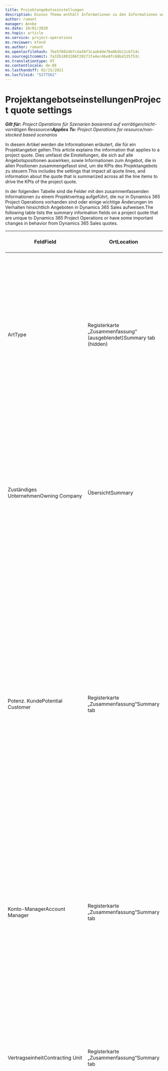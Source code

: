```yaml
---
title: Projektangebotseinstellungen
description: Dieses Thema enthält Informationen zu den Informationen und Einstellungen, die für Projektangebote gelten und sich auf diese auswirken.
author: rumant
manager: Annbe
ms.date: 10/01/2020
ms.topic: article
ms.service: project-operations
ms.reviewer: kfend
ms.author: rumant
ms.openlocfilehash: 7be5f0824bfc4a58f3caabdde70a0b5b11c6f14c
ms.sourcegitcommit: fa32b1893286f20271fa4ec4be8fc68bd135f53c
ms.translationtype: HT
ms.contentlocale: de-DE
ms.lasthandoff: 02/15/2021
ms.locfileid: "5277562"
---
```

# <a name="project-quote-settings"></a><span data-ttu-id="30248-103">Projektangebotseinstellungen</span><span class="sxs-lookup"><span data-stu-id="30248-103">Project quote settings</span></span>

<span data-ttu-id="30248-104">_**Gilt für:** Project Operations für Szenarien basierend auf vorrätigen/nicht-vorrätigen Ressourcen_</span><span class="sxs-lookup"><span data-stu-id="30248-104">_**Applies To:** Project Operations for resource/non-stocked based scenarios_</span></span>


<span data-ttu-id="30248-105">In diesem Artikel werden die Informationen erläutert, die für ein Projektangebot gelten.</span><span class="sxs-lookup"><span data-stu-id="30248-105">This article explains the information that applies to a project quote.</span></span> <span data-ttu-id="30248-106">Dies umfasst die Einstellungen, die sich auf alle Angebotspositionen auswirken, sowie Informationen zum Angebot, die in allen Positionen zusammengefasst sind, um die KPIs des Projektangebots zu steuern.</span><span class="sxs-lookup"><span data-stu-id="30248-106">This includes the settings that impact all quote lines, and information about the quote that is summarized across all the line items to drive the KPIs of the project quote.</span></span>

<span data-ttu-id="30248-107">In der folgenden Tabelle sind die Felder mit den zusammenfassenden Informationen zu einem Projektvertrag aufgeführt, die nur in Dynamics 365 Project Operations vorhanden sind oder einige wichtige Änderungen im Verhalten hinsichtlich Angeboten in Dynamics 365 Sales aufweisen.</span><span class="sxs-lookup"><span data-stu-id="30248-107">The following table lists the summary information fields on a project quote that are unique to Dynamics 365 Project Operations or have some important changes in behavior from Dynamics 365 Sales quotes.</span></span>

| <span data-ttu-id="30248-108">**Feld**</span><span class="sxs-lookup"><span data-stu-id="30248-108">**Field**</span></span> | <span data-ttu-id="30248-109">**Ort**</span><span class="sxs-lookup"><span data-stu-id="30248-109">**Location**</span></span> | <span data-ttu-id="30248-110">**Beschreibung**</span><span class="sxs-lookup"><span data-stu-id="30248-110">**Description**</span></span> | <span data-ttu-id="30248-111">**Downstream-Auswirkungen**</span><span class="sxs-lookup"><span data-stu-id="30248-111">**Downstream impact**</span></span> |
| --- | --- | --- | --- |
| <span data-ttu-id="30248-112">Art</span><span class="sxs-lookup"><span data-stu-id="30248-112">Type</span></span> | <span data-ttu-id="30248-113">Registerkarte „Zusammenfassung“ (ausgeblendet)</span><span class="sxs-lookup"><span data-stu-id="30248-113">Summary tab (hidden)</span></span> | <span data-ttu-id="30248-114">Dieses Optionssatzfeld enthält die folgenden Optionen:</span><span class="sxs-lookup"><span data-stu-id="30248-114">This option set field hash the following options:</span></span></br><span data-ttu-id="30248-115">- Arbeitsbasiert (nur bei Installation von Project Operations verfügbar)</span><span class="sxs-lookup"><span data-stu-id="30248-115">- Work-based (available only when Project Operations is installed)</span></span></br><span data-ttu-id="30248-116">- Positionsbasiert (nur verfügbar, wenn Project Operations und Sales installiert sind)</span><span class="sxs-lookup"><span data-stu-id="30248-116">- Item-based (available only when Project Operations and Sales are installed)</span></span></br><span data-ttu-id="30248-117">- Servicewartungsbasiert (verfügbar, wenn Dynamics 365 Field Service installiert ist)</span><span class="sxs-lookup"><span data-stu-id="30248-117">- Service maintenance-based (available when Dynamics 365 Field Service is installed)</span></span> | <span data-ttu-id="30248-118">Wenn Sie die Project Operations-Anwendung verwenden, wird der Wert dieses Felds automatisch auf **Arbeitsbasiert** festgelegt.</span><span class="sxs-lookup"><span data-stu-id="30248-118">When you use the Project Operations application, the value of this field is automatically set to **Work-based**.</span></span> <span data-ttu-id="30248-119">Dadurch wird das Angebot als projektbasiertes Angebot klassifiziert.</span><span class="sxs-lookup"><span data-stu-id="30248-119">This classifies the quote as a project-based quote.</span></span> <span data-ttu-id="30248-120">Ein Angebot sollte projektbasiert sein, um alle projektspezifischen Erweiterungen und Funktionen zu aktivieren.</span><span class="sxs-lookup"><span data-stu-id="30248-120">A quote should be project-based to enable all project-specific extensions and functionality.</span></span> |
| <span data-ttu-id="30248-121">Zuständiges Unternehmen</span><span class="sxs-lookup"><span data-stu-id="30248-121">Owning Company</span></span> | <span data-ttu-id="30248-122">Übersicht</span><span class="sxs-lookup"><span data-stu-id="30248-122">Summary</span></span> | <span data-ttu-id="30248-123">Die juristische Person, die die Kosten und Einnahmen aus diesem Projekt oder den mit diesem Angebot verbundenen Projekten berücksichtigt.</span><span class="sxs-lookup"><span data-stu-id="30248-123">The legal entity that will account for the costs and revenue that accrues from this project or projects associated with this quote.</span></span> <span data-ttu-id="30248-124">Bei einem aus einer Verkaufschance erstellten Angebot wird dieses Feld aus dem entsprechenden Feld in der Verkaufschance kopiert.</span><span class="sxs-lookup"><span data-stu-id="30248-124">When a quote is created from an Opportunity, this field is copied from the corresponding field on the Opportunity.</span></span> | <span data-ttu-id="30248-125">Das zuständige Unternehmen entspricht dem Konzept der juristischen Person im Modul **Projektmanagement und -buchhaltung** von Project Operations.</span><span class="sxs-lookup"><span data-stu-id="30248-125">The owning company equates to the concept of legal entity in the **Project management and accounting** module of Project Operations.</span></span> <span data-ttu-id="30248-126">Alle Kosten und Umsätze aus diesem Projekt werden in der Finanzbuchhaltung des zuständigen Unternehmens ausgewiesen.</span><span class="sxs-lookup"><span data-stu-id="30248-126">All costs and revenue accrued from this project will be accounted for in the General ledger of the owning company.</span></span> |
| <span data-ttu-id="30248-127">Potenz. Kunde</span><span class="sxs-lookup"><span data-stu-id="30248-127">Potential Customer</span></span> | <span data-ttu-id="30248-128">Registerkarte „Zusammenfassung“</span><span class="sxs-lookup"><span data-stu-id="30248-128">Summary tab</span></span> | <span data-ttu-id="30248-129">Verweis auf die Firma oder den Kontodatensatz des Kunden.</span><span class="sxs-lookup"><span data-stu-id="30248-129">Reference to the customer's company or account record.</span></span> <span data-ttu-id="30248-130">Ein gültiger Kunde, auf den im Projektangebot verwiesen werden kann, muss als Kunde im zuständigen Unternehmen des Angebots eingerichtet sein.</span><span class="sxs-lookup"><span data-stu-id="30248-130">A valid customer to reference on the project quote must be set up as a customer in the owning company of the quote.</span></span> <span data-ttu-id="30248-131">Das zuständige Unternehmen zeigt die Liste der juristischen Personen an. Diese werden im Modul **Projektmanagement und -buchhaltung** von Project Operations eingerichtet.</span><span class="sxs-lookup"><span data-stu-id="30248-131">The owning company shows the list of legal entities and these are set up in the **Project management and accounting** module of Project Operations.</span></span> <span data-ttu-id="30248-132">Bei einem aus einer Verkaufschance erstellten Angebot wird dieses Feld aus dem entsprechenden Feld in der Verkaufschance kopiert.</span><span class="sxs-lookup"><span data-stu-id="30248-132">When a quote is created from an opportunity, this field is copied from the corresponding field on the opportunity.</span></span> | <span data-ttu-id="30248-133">Die Währung im Projektangebot basiert auf der Währung des Kunden.</span><span class="sxs-lookup"><span data-stu-id="30248-133">The currency on the project quote is defaulted based on the currency of the customer.</span></span> <span data-ttu-id="30248-134">Diese kann jedoch vor dem Speichern des Angebots gespeichert werden.</span><span class="sxs-lookup"><span data-stu-id="30248-134">This can, however, be changed before the quote is saved.</span></span> |
| <span data-ttu-id="30248-135">Konto-Manager</span><span class="sxs-lookup"><span data-stu-id="30248-135">Account Manager</span></span> | <span data-ttu-id="30248-136">Registerkarte „Zusammenfassung“</span><span class="sxs-lookup"><span data-stu-id="30248-136">Summary tab</span></span> | <span data-ttu-id="30248-137">Der Name des Account Managers für dieses Geschäft.</span><span class="sxs-lookup"><span data-stu-id="30248-137">The name of the account Manager for this deal.</span></span> <span data-ttu-id="30248-138">Bei einem aus einer Verkaufschance erstellten Angebot wird dieses Feld aus dem entsprechenden Feld in der Verkaufschance kopiert.</span><span class="sxs-lookup"><span data-stu-id="30248-138">When a quote is created from an opportunity, this field is copied from the corresponding field on the opportunity.</span></span> | <span data-ttu-id="30248-139">Der Account Manager ist verantwortlich für die Verwaltung der Beziehung zum Kunden bis zum Abschluss dieses Projekts.</span><span class="sxs-lookup"><span data-stu-id="30248-139">The Account manager is responsible for managing the relationship with the customer through the completion of this project.</span></span> <span data-ttu-id="30248-140">Basierend auf dem buchbaren Ressourceneintrag, der an den Account Manager gebunden ist, ist die Vertragseinheit im Projektangebot voreingestellt.</span><span class="sxs-lookup"><span data-stu-id="30248-140">Based on the bookable resource record tied to the Account manager, the contracting unit defaults on the project quote.</span></span>|
| <span data-ttu-id="30248-141">Vertragseinheit</span><span class="sxs-lookup"><span data-stu-id="30248-141">Contracting Unit</span></span> | <span data-ttu-id="30248-142">Registerkarte „Zusammenfassung“</span><span class="sxs-lookup"><span data-stu-id="30248-142">Summary tab</span></span> | <span data-ttu-id="30248-143">Die Organisationseinheit, die für die Bereitstellung des Projekts oder der mit diesem Angebot verbundenen Projekte verantwortlich ist.</span><span class="sxs-lookup"><span data-stu-id="30248-143">The organization unit that is responsible for the delivery of the project or projects associated with this quote.</span></span> <span data-ttu-id="30248-144">Bei einem aus einer Verkaufschance erstellten Angebot wird dieses Feld aus dem entsprechenden Feld in der Verkaufschance kopiert.</span><span class="sxs-lookup"><span data-stu-id="30248-144">When a quote is created from an opportunity, this field is copied from the corresponding field on the opportunity.</span></span> | <span data-ttu-id="30248-145">Die Vertragseinheit ist die Abteilung des Unternehmens, die die Projekte nach Abschluss des Geschäfts abschließt.</span><span class="sxs-lookup"><span data-stu-id="30248-145">The contracting unit is the division of the company that will be executing the projects after the deal is closed.</span></span> <span data-ttu-id="30248-146">Jede Vertragseinheit hat eine Währung, und diese Währung wird verwendet, um geschätzte und tatsächliche Kosten zu melden, die während der Ausführung des Projekts anfallen.</span><span class="sxs-lookup"><span data-stu-id="30248-146">Every contracting unit has a currency, and this currency is used to report estimated and actual costs incurred during the execution of the project.</span></span> |
| <span data-ttu-id="30248-147">Produktpreisliste</span><span class="sxs-lookup"><span data-stu-id="30248-147">Product price list</span></span> | <span data-ttu-id="30248-148">Registerkarte „Zusammenfassung“</span><span class="sxs-lookup"><span data-stu-id="30248-148">Summary tab</span></span> | <span data-ttu-id="30248-149">Dies ist die Preisliste, die verwendet wird, um die Preise in den produktbasierten Angebotspositionen als Standard festzulegen.</span><span class="sxs-lookup"><span data-stu-id="30248-149">This is the price list that is used to default prices on the product-based quote lines.</span></span> <span data-ttu-id="30248-150">Die Liste der Optionen für dieses Feld enthält eine Liste der Preislisten, bei denen die Preislistenwährung mit der Währung im Angebot übereinstimmt.</span><span class="sxs-lookup"><span data-stu-id="30248-150">The list of options for this field shows a list of price lists where the price list currency matches the currency on the quote.</span></span> <span data-ttu-id="30248-151">Bei einem aus einer Verkaufschance erstellten Angebot wird dieses Feld aus dem entsprechenden Feld in der Verkaufschance kopiert.</span><span class="sxs-lookup"><span data-stu-id="30248-151">When a quote is created from an opportunity, this field is copied from the corresponding field on the opportunity.</span></span> <span data-ttu-id="30248-152">Dieses Feld für die Verkaufschance wird standardmäßig aus dem Firmendatensatz übernommen, kann jedoch geändert werden.</span><span class="sxs-lookup"><span data-stu-id="30248-152">This field on the opportunity is defaulted from the account record but can be changed.</span></span> | <span data-ttu-id="30248-153">Wenn ein Angebot gewonnn wurde, wird der Feldwert in den erstellten Projektvertrag kopiert.</span><span class="sxs-lookup"><span data-stu-id="30248-153">When a quote is won, the field value is copied to the project contract that is created.</span></span> |
| <span data-ttu-id="30248-154">Währung</span><span class="sxs-lookup"><span data-stu-id="30248-154">Currency</span></span> | <span data-ttu-id="30248-155">Registerkarte „Zusammenfassung“</span><span class="sxs-lookup"><span data-stu-id="30248-155">Summary tab</span></span> | <span data-ttu-id="30248-156">Dies gibt die Währung an, die für die Meldung des Werts dieses Geschäfts verwendet wird.</span><span class="sxs-lookup"><span data-stu-id="30248-156">This indicates the currency that will be used for reporting the value of this deal.</span></span> <span data-ttu-id="30248-157">Dies ist auch die Währung, in der dem Kunden eine Rechnung gestellt wird, wenn das Geschäft gewonnen wurde.</span><span class="sxs-lookup"><span data-stu-id="30248-157">This is also the currency in which the customer will be invoiced if the deal is won.</span></span> <span data-ttu-id="30248-158">Bei einem aus einer Verkaufschance erstellten Angebot wird dieses Feld aus dem entsprechenden Feld in der Verkaufschance kopiert.</span><span class="sxs-lookup"><span data-stu-id="30248-158">When a quote is created from an opportunity, this field is copied from the corresponding field on the opportunity.</span></span> <span data-ttu-id="30248-159">Dieses Feld für die Verkaufschance wird standardmäßig aus dem Firmendatensatz übernommen, kann jedoch vom Benutzer geändert werden.</span><span class="sxs-lookup"><span data-stu-id="30248-159">This field on the opportunity defaults from the account record but can be changed by the user.</span></span>  | <span data-ttu-id="30248-160">Nachdem ein Angebot gespeichert wurde, kann dieses Feld nicht mehr bearbeitet werden.</span><span class="sxs-lookup"><span data-stu-id="30248-160">After a quote is saved, this field is no longer editable.</span></span> <span data-ttu-id="30248-161">Dies wird verwendet, um die Produkt- und Projektpreislisten im Angebot standardmäßig anzugeben.</span><span class="sxs-lookup"><span data-stu-id="30248-161">This is used to default the product and project price lists on the quote.</span></span> <span data-ttu-id="30248-162">Die Währung im Angebot wird verwendet, um die Währung in der Preisliste abzustimmen.</span><span class="sxs-lookup"><span data-stu-id="30248-162">The currency on the quote is used to match the currency on the price list.</span></span> |
| <span data-ttu-id="30248-163">Nicht zu überschreitender Grenzwert</span><span class="sxs-lookup"><span data-stu-id="30248-163">Not-to-exceed limit</span></span> | <span data-ttu-id="30248-164">Registerkarte „Zusammenfassung“</span><span class="sxs-lookup"><span data-stu-id="30248-164">Summary tab</span></span> | <span data-ttu-id="30248-165">Dies zeigt die ausgehandelte Obergrenze für den Endwert an, dem der Kunde für dieses Geschäft zustimmt.</span><span class="sxs-lookup"><span data-stu-id="30248-165">This indicates the negotiated cap on the final value that the customer is agreeing to for this deal.</span></span> | <span data-ttu-id="30248-166">Diese Obergrenze wird während der Ausführung bewertet und gilt für alle mit diesem Geschäft verbundenen Positionen und Projekte.</span><span class="sxs-lookup"><span data-stu-id="30248-166">This cap is evaluated during execution and is applicable across all line items and projects associated with this deal.</span></span> |
| <span data-ttu-id="30248-167">Angefordertes Bereitstellungsdatum</span><span class="sxs-lookup"><span data-stu-id="30248-167">Requested delivery date</span></span> | <span data-ttu-id="30248-168">Registerkarte „Zusammenfassung“</span><span class="sxs-lookup"><span data-stu-id="30248-168">Summary tab</span></span> | <span data-ttu-id="30248-169">Bei einem aus einer Verkaufschance erstellten Angebot wird dieses Feld aus dem entsprechenden Feld in der Verkaufschance kopiert.</span><span class="sxs-lookup"><span data-stu-id="30248-169">When a quote is created from an opportunity, this field is copied from the corresponding field on the opportunity.</span></span> | <span data-ttu-id="30248-170">Dieses Datum wird als Enddatum für die Erstellung von Rechnungsplänen verwendet.</span><span class="sxs-lookup"><span data-stu-id="30248-170">This date is used as the end date for generating invoice schedules.</span></span> |

<span data-ttu-id="30248-171">Im Folgenden finden Sie die Registerkarten und KPIs, die in einem Projektangebot verfügbar sind, die nur für Project Operations gelten oder einige wichtige Verhaltensänderungen gegenüber Verkaufsangeboten aufweisen:</span><span class="sxs-lookup"><span data-stu-id="30248-171">Below are the tabs and KPIs available on a project quote that are unique to Project Operations or have some important changes in behavior from Sales quotes:</span></span>

| <span data-ttu-id="30248-172">**Feld**</span><span class="sxs-lookup"><span data-stu-id="30248-172">**Field**</span></span> | <span data-ttu-id="30248-173">**Ort**</span><span class="sxs-lookup"><span data-stu-id="30248-173">**Location**</span></span> | <span data-ttu-id="30248-174">**Beschreibung**</span><span class="sxs-lookup"><span data-stu-id="30248-174">**Description**</span></span> |
| --- | --- | --- |
| <span data-ttu-id="30248-175">Rentabilitätsanalyse</span><span class="sxs-lookup"><span data-stu-id="30248-175">Profitability analysis</span></span> | <span data-ttu-id="30248-176">Registerkarte im Angebot</span><span class="sxs-lookup"><span data-stu-id="30248-176">Tab on the Quote</span></span> | <span data-ttu-id="30248-177">Die Registerkarte zeigt die folgenden Metriken an:</span><span class="sxs-lookup"><span data-stu-id="30248-177">The tab shows the following metrics:</span></span></br><span data-ttu-id="30248-178">- Fakturierbare Gesamtkosten</span><span class="sxs-lookup"><span data-stu-id="30248-178">- Total chargeable cost</span></span></br></br><span data-ttu-id="30248-179">- Nicht fakturierbare Gesamtkosten</span><span class="sxs-lookup"><span data-stu-id="30248-179">- Total non-chargeable cost</span></span></br><span data-ttu-id="30248-180">- Gesamtumsatz</span><span class="sxs-lookup"><span data-stu-id="30248-180">- Total revenue</span></span></br><span data-ttu-id="30248-181">- Gesamtumsatz (Basis)</span><span class="sxs-lookup"><span data-stu-id="30248-181">- Total revenue (base)</span></span></br><span data-ttu-id="30248-182">- Bruttogewinn</span><span class="sxs-lookup"><span data-stu-id="30248-182">- Gross margin</span></span></br><span data-ttu-id="30248-183">- Angepasster Bruttogewinn</span><span class="sxs-lookup"><span data-stu-id="30248-183">- Adjusted gross margin</span></span>|
| <span data-ttu-id="30248-184">Vergleich mit Kundenerwartungen</span><span class="sxs-lookup"><span data-stu-id="30248-184">Comparison to Customer Expectations</span></span> | <span data-ttu-id="30248-185">Registerkarte im Angebot</span><span class="sxs-lookup"><span data-stu-id="30248-185">Tab on the Quote</span></span> | <span data-ttu-id="30248-186">Diese Registerkarte zeigt die folgenden Metriken an:</span><span class="sxs-lookup"><span data-stu-id="30248-186">This tab shows the following metrics:</span></span></br><span data-ttu-id="30248-187">- Geschätzter Abschluss</span><span class="sxs-lookup"><span data-stu-id="30248-187">- Estimated completion</span></span></br><span data-ttu-id="30248-188">- Angeforderter Abschluss</span><span class="sxs-lookup"><span data-stu-id="30248-188">- Requested completion</span></span></br><span data-ttu-id="30248-189">- Kundenbudget</span><span class="sxs-lookup"><span data-stu-id="30248-189">- Customer budget</span></span></br><span data-ttu-id="30248-190">- Angebotswert</span><span class="sxs-lookup"><span data-stu-id="30248-190">- Quote value</span></span> |
| <span data-ttu-id="30248-191">Angebotsanalyse</span><span class="sxs-lookup"><span data-stu-id="30248-191">Quote analysis</span></span> | <span data-ttu-id="30248-192">Registerkarte im Angebot</span><span class="sxs-lookup"><span data-stu-id="30248-192">Tab on the Quote</span></span> | <span data-ttu-id="30248-193">Diese Registerkarte fasst die folgenden Top-KPIs für ein Projektangebot zusammen</span><span class="sxs-lookup"><span data-stu-id="30248-193">This tab summarizes the following top KPIs for a project quote</span></span></br><span data-ttu-id="30248-194">- Vergleich der Kundenerwartungen hinsichtlich Budget und Zeitplan</span><span class="sxs-lookup"><span data-stu-id="30248-194">- Comparison to customer expectations for budget and schedule</span></span></br><span data-ttu-id="30248-195">- Bruttogewinn</span><span class="sxs-lookup"><span data-stu-id="30248-195">- Gross margin</span></span></br><span data-ttu-id="30248-196">- Angepasster Bruttogewinn</span><span class="sxs-lookup"><span data-stu-id="30248-196">- Adjusted gross margin</span></span> |


[!INCLUDE[footer-include](../includes/footer-banner.md)]